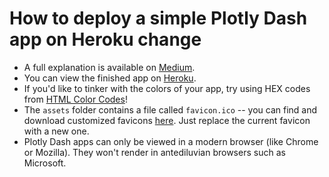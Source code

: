 # How to deploy a simple Plotly Dash app on Heroku change

* A full explanation is available on [Medium](https://medium.com/@austinlasseter/how-to-deploy-a-simple-plotly-dash-app-to-heroku-622a2216eb73).
* You can view the finished app on [Heroku](https://flying-dog.herokuapp.com/).
* If you'd like to tinker with the colors of your app, try using HEX codes from [HTML Color Codes](https://htmlcolorcodes.com/)!  
* The `assets` folder contains a file called `favicon.ico` -- you can find and download customized favicons [here](https://www.favicon.cc/). Just replace the current favicon with a new one.
* Plotly Dash apps can only be viewed in a modern browser (like Chrome or Mozilla). They won't render in antediluvian browsers such as Microsoft.
